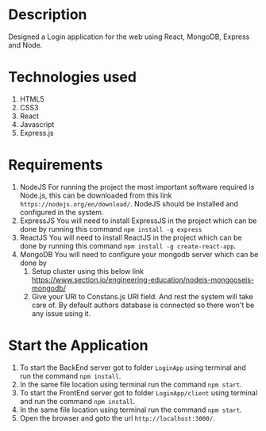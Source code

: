 # Description

Designed a Login application for the web using React, MongoDB, Express and Node.


# Technologies used 

1. HTML5
2. CSS3
3. React
4. Javascript
5. Express.js

# Requirements

1. NodeJS
    For running the project the most important software required is Node.js, this can be downloaded
    from this link `https://nodejs.org/en/download/`. NodeJS should be installed and configured in the system.
2. ExpressJS
    You will need to install ExpressJS in the project which can be done by running this command `npm install -g express`
3. ReactJS
    You will need to install ReactJS in the project which can be done by running this command `npm install -g create-react-app`.
4. MongoDB
    You will need to configure your mongodb server which can be done by 
    1. Setup cluster using this below link
    https://www.section.io/engineering-education/nodejs-mongoosejs-mongodb/
    2. Give your URI to Constans.js URI field. And rest the system will take care of.
    By default authors database is connected so there won't be any issue using it.

# Start the Application

1. To start the BackEnd server got to folder `LoginApp` using terminal and run the command `npm install`.
2. In the same file location using terminal run the command `npm start`.
3. To start the FrontEnd server got to folder `LoginApp/client` using terminal and run the command `npm install`.
4. In the same file location using terminal run the command `npm start`.
5. Open the browser and goto the url `http://localhost:3000/`.

